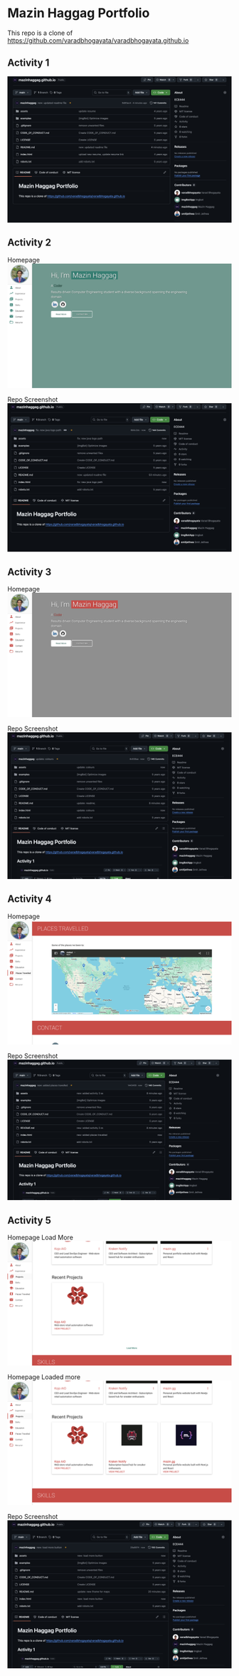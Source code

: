 # Mazin Haggag Portfolio

This repo is a clone of https://github.com/varadbhogayata/varadbhogayata.github.io

## Activity 1

![Repository Screenshot](assets/img/screenshots/activity_1.jpg)

## Activity 2

Homepage
![Activity 2 Homepage](assets/img/screenshots/activity2_2.jpg)

Repo Screenshot
![Activity 2 repo](assets/img/screenshots/activity2.jpg)

## Activity 3

Homepage
![Activity 3 Homepage](assets/img/screenshots/activity3_homepage.jpg)

Repo Screenshot
![Activity 3 Repo](assets/img/screenshots/activity3_repo.jpg)

## Activity 4

Homepage
![Activity 4 Homepage](assets/img/screenshots/activity4_homepage.jpg)

Repo Screenshot
![Activity 4 Repo](assets/img/screenshots/activity4_repo.jpg)

## Activity 5

Homepage Load More
![Activity 5 Homepage](assets/img/screenshots/activity5_homepage.jpg)

Homepage Loaded more
![Activity 5 Homepage](assets/img/screenshots/activity5_homepage2.jpg)

Repo Screenshot
![Activity 5 Repo](assets/img/screenshots/activity5_repo.jpg)